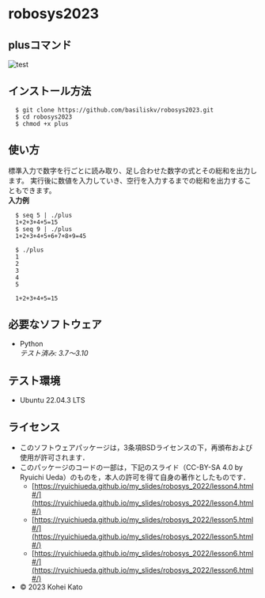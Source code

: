 # robosys2023
## plusコマンド
![test](https://github.com/basiliskv/robosys2023/actions/workflows/test.yml/badge.svg)
## インストール方法
```
  $ git clone https://github.com/basiliskv/robosys2023.git
  $ cd robosys2023
  $ chmod +x plus
```
## 使い方
標準入力で数字を行ごとに読み取り、足し合わせた数字の式とその総和を出力します。
実行後に数値を入力していき、空行を入力するまでの総和を出力することもできます。  
**入力例**  

```
  $ seq 5 | ./plus
  1+2+3+4+5=15
  $ seq 9 | ./plus 
  1+2+3+4+5+6+7+8+9=45
```

```
  $ ./plus
  1
  2
  3
  4
  5

  1+2+3+4+5=15
```
## 必要なソフトウェア
* Python     
  *テスト済み: 3.7～3.10*

## テスト環境
* Ubuntu 22.04.3 LTS

## ライセンス
  * このソフトウェアパッケージは，3条項BSDライセンスの下，再頒布および使用が許可されます．
  * このパッケージのコードの一部は，下記のスライド（CC-BY-SA 4.0 by Ryuichi Ueda）のものを，本人の許可を得て自身の著作としたものです．
      * [https://ryuichiueda.github.io/my_slides/robosys_2022/lesson4.html#/](https://ryuichiueda.github.io/my_slides/robosys_2022/lesson4.html#/)
      * [https://ryuichiueda.github.io/my_slides/robosys_2022/lesson5.html#/](https://ryuichiueda.github.io/my_slides/robosys_2022/lesson5.html#/)
      * [https://ryuichiueda.github.io/my_slides/robosys_2022/lesson6.html#/](https://ryuichiueda.github.io/my_slides/robosys_2022/lesson6.html#/)
  * © 2023 Kohei Kato
